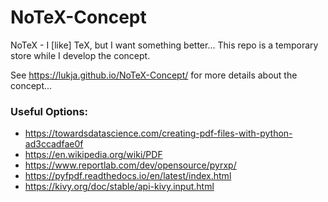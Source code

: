# NoTeX-Concept
NoTeX - I [like] TeX, but I want something better... This repo is a temporary store while I develop the concept.

See https://lukja.github.io/NoTeX-Concept/ for more details about the concept...

### Useful Options:

- https://towardsdatascience.com/creating-pdf-files-with-python-ad3ccadfae0f
- https://en.wikipedia.org/wiki/PDF
- https://www.reportlab.com/dev/opensource/pyrxp/
- https://pyfpdf.readthedocs.io/en/latest/index.html
- https://kivy.org/doc/stable/api-kivy.input.html
